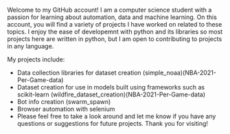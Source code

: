 
<!---
DevinRShaw/DevinRShaw is a ✨ special ✨ repository because its `README.md` (this file) appears on your GitHub profile.
You can click the Preview link to take a look at your changes.
--->
Welcome to my GitHub account! I am a computer science student with a passion for learning about automation, data and machine learning. On this account, you will find a variety of projects I have worked on related to these topics. I enjoy the ease of developemnt with python and its libraries so most projects here are written in python, but I am open to contributing to projects in any language.

My projects include:

- Data collection libraries for dataset creation (simple_noaa)(NBA-2021-Per-Game-data)
- Dataset creation for use in models built using frameworks such as scikit-learn (wildfire_dataset_creation)(NBA-2021-Per-Game-data)
- Bot info creation (swarm_spawn)
- Browser automation with selenium 
- Please feel free to take a look around and let me know if you have any questions or suggestions for future projects. Thank you for visiting!

